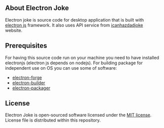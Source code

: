## About Electron Joke

Electron joke is source code for desktop application that is built with [electron js](https://electronjs.org) framework.
It also uses API service from [icanhazdadjoke](icanhazdadjoke) website.

## Prerequisites

For having this source code run on your machine you need to have installed electronjs (electron js depends on nodejs).
For building package for independent use on OS you can use some of software:

- [electron-forge](https://github.com/electron-userland/electron-forge)
- [electron-builder](https://github.com/electron-userland/electron-builder)
- [electron-packager](https://github.com/electron/electron-packager)

## License

Electron Joke is open-sourced software licensed under the [MIT license](https://opensource.org/licenses/MIT). License file is distributed within this repository.
